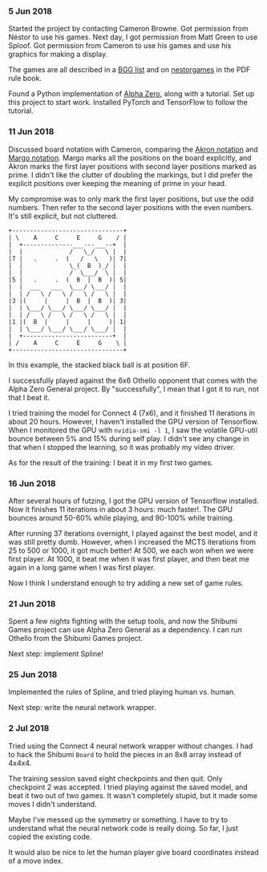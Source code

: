 ### 5 Jun 2018 ###
Started the project by contacting Cameron Browne. Got permission from Néstor to
use his games. Next day, I got permission from Matt Green to use Sploof.
Got permission from Cameron to use his games and use his graphics for making a
display.

The games are all described in a [BGG list] and on [nestorgames] in the PDF
rule book.

Found a Python implementation of [Alpha Zero], along with a tutorial. Set up
this project to start work. Installed PyTorch and TensorFlow to follow the
tutorial.

[Alpha Zero]: https://github.com/suragnair/alpha-zero-general
[BGG list]: https://boardgamegeek.com/geeklist/73996/official-shibumi-games-list
[nestorgames]: https://nestorgames.com/#shibumi_detail

### 11 Jun 2018 ###
Discussed board notation with Cameron, comparing the [Akron notation] and
[Margo notation]. Margo marks all the positions on the board explicitly,
and Akron marks the first layer positions with second layer positions marked
as prime. I didn't like the clutter of doubling the markings, but I did prefer
the explicit positions over keeping the meaning of prime in your head.

My compromise was to only mark the first layer positions, but use the odd
numbers. Then refer to the second layer positions with the even numbers.
It's still explicit, but not cluttered.

    +-------------------------------+
    | \    A     C     E     G    / |
    |  +--------------___---___--+  |
    |  |             /   \_/   \ |  |
    |7 |   .     .  (   /   \   )| 7|
    |  |             \_(  B  )_/ |  |
    |  |             /  \___/  \ |  |
    |5 |   .     .  (  B  |  B  )| 5|
    |  |  ___   ___  \___/ \___/ |  |
    |  | /   \ /   \ /   \ /   \ |  |
    |3 |(     |     |  B  |  B  )| 3|
    |  | \___/ \___/ \___/ \___/ |  |
    |  | /   \ /   \ /   \ /   \ |  |
    |1 |(  B  |     |     |     )| 1|
    |  | \___/ \___/ \___/ \___/ |  |
    |  +-------------------------+  |
    | /    A     C     E     G    \ | 
    +-------------------------------+

In this example, the stacked black ball is at position 6F.

I successfully played against the 6x6 Othello opponent that comes with the
Alpha Zero General project. By "successfully", I mean that I got it to run,
not that I beat it.

I tried training the model for Connect 4 (7x6), and it finished 11 iterations
in about 20 hours. However, I haven't installed the GPU version of Tensorflow.
When I monitored the GPU with `nvidia-smi -l 1`, I saw the volatile GPU-util
bounce between 5% and 15% during self play. I didn't see any change in that
when I stopped the learning, so it was probably my video driver.

As for the result of the training: I beat it in my first two games.

[Akron notation]: http://www.gamerz.net/pbmserv/Akron/Akron.php?archive-270
[Margo notation]: http://www.gamerz.net/pbmserv/Margo/Margo.php?archive-411

### 16 Jun 2018 ###
After several hours of futzing, I got the GPU version of Tensorflow installed.
Now it finishes 11 iterations in about 3 hours: much faster!. The GPU bounces
around 50-60% while playing, and 90-100% while training.

After running 37 iterations overnight, I played against the best model, and
it was still pretty dumb. However, when I increased the MCTS iterations from
25 to 500 or 1000, it got much better! At 500, we each won when we were first
player. At 1000, it beat me when it was first player, and then beat me again
in a long game when I was first player.

Now I think I understand enough to try adding a new set of game rules.

### 21 Jun 2018 ###
Spent a few nights fighting with the setup tools, and now the Shibumi Games
project can use Alpha Zero General as a dependency. I can run Othello from
the Shibumi Games project.

Next step: implement Spline!

### 25 Jun 2018 ###
Implemented the rules of Spline, and tried playing human vs. human.

Next step: write the neural network wrapper.

### 2 Jul 2018 ###
Tried using the Connect 4 neural network wrapper without changes. I had to hack
the Shibumi `Board` to hold the pieces in an 8x8 array instead of 4x4x4.

The training session saved eight checkpoints and then quit. Only checkpoint 2
was accepted. I tried playing against the saved model, and beat it two out of
two games. It wasn't completely stupid, but it made some moves I didn't
understand.

Maybe I've messed up the symmetry or something. I have to try to understand
what the neural network code is really doing. So far, I just copied the existing
code.

It would also be nice to let the human player give board coordinates instead of
a move index.
